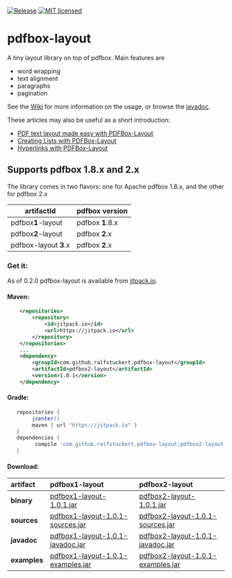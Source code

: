[![Release](https://jitpack.io/v/ralfstuckert/pdfbox-layout.svg)](https://jitpack.io/#ralfstuckert/pdfbox-layout)
[![MIT licensed](https://img.shields.io/badge/license-MIT-blue.svg)](./LICENSE)

# pdfbox-layout
A tiny layout library on top of pdfbox. Main features are

* word wrapping
* text alignment
* paragraphs 
* pagination

See the [Wiki](https://github.com/ralfstuckert/pdfbox-layout/wiki) for more information on the usage, or browse the [javadoc](https://jitpack.io/com/github/ralfstuckert/pdfbox-layout/pdfbox2-layout/1.0.1/javadoc/).

These articles may also be useful as a short introduction:
* [PDF text layout made easy with PDFBox-Layout](https://hardmockcafe.blogspot.de/2016/04/pdf-text-layout-made-easy-with-pdfbox_17.html)
* [Creating Lists with PDFBox-Layout](https://hardmockcafe.blogspot.de/2016/06/creating-lists-with-pdfbox-layout.html)
* [Hyperlinks with PDFBox-Layout](http://hardmockcafe.blogspot.de/2016/08/hyperlinks-with-pdfbox-layout_46.html)

## Supports pdfbox 1.8.x and 2.x
The library comes in two flavors: one for Apache pdfbox 1.8.x, and the other for pdfbox 2.x

artifactId | pdfbox version
---------- | -------------
pdfbox**1**-layout | pdfbox **1**.8.x
pdfbox**2**-layout | pdfbox **2**.x
pdfbox-layout **3**.x | pdfbox **2**.x


### Get it:

As of 0.2.0 pdfbox-layout is available from [jitpack.io](https://jitpack.io/#ralfstuckert/pdfbox-layout). 

#### Maven:

```xml
    <repositories>
        <repository>
            <id>jitpack.io</id>
            <url>https://jitpack.io</url>
        </repository>
    </repositories>
    ...
    <dependency>
        <groupId>com.github.ralfstuckert.pdfbox-layout</groupId>
        <artifactId>pdfbox2-layout</artifactId>
        <version>1.0.1</version>
    </dependency>
```

#### Gradle:

```gradle
   repositories { 
        jcenter()
        maven { url "https://jitpack.io" }
   }
   dependencies {
         compile 'com.github.ralfstuckert.pdfbox-layout:pdfbox2-layout:1.0.1'
   }
```

#### Download:

 artifact | pdfbox**1**-layout | pdfbox**2**-layout
:--- | :--- | :---
**binary** | [pdfbox1-layout-1.0.1.jar](https://jitpack.io/com/github/ralfstuckert/pdfbox-layout/pdfbox1-layout/1.0.1/pdfbox1-layout-1.0.1.jar) | [pdfbox2-layout-1.0.1.jar](https://jitpack.io/com/github/ralfstuckert/pdfbox-layout/pdfbox2-layout/1.0.1/pdfbox2-layout-1.0.1.jar)
**sources** | [pdfbox1-layout-1.0.1-sources.jar](https://jitpack.io/com/github/ralfstuckert/pdfbox-layout/pdfbox1-layout/1.0.1/pdfbox1-layout-1.0.1-sources.jar) | [pdfbox2-layout-1.0.1-sources.jar](https://jitpack.io/com/github/ralfstuckert/pdfbox-layout/pdfbox2-layout/1.0.1/pdfbox2-layout-1.0.1-sources.jar)
**javadoc** | [pdfbox1-layout-1.0.1-javadoc.jar](https://jitpack.io/com/github/ralfstuckert/pdfbox-layout/pdfbox1-layout/1.0.1/pdfbox1-layout-1.0.1-javadoc.jar) | [pdfbox2-layout-1.0.1-javadoc.jar](https://jitpack.io/com/github/ralfstuckert/pdfbox-layout/pdfbox2-layout/1.0.1/pdfbox2-layout-1.0.1-javadoc.jar)
**examples** | [pdfbox1-layout-1.0.1-examples.jar](https://jitpack.io/com/github/ralfstuckert/pdfbox-layout/pdfbox1-layout/1.0.1/pdfbox1-layout-1.0.1-examples.jar) | [pdfbox2-layout-1.0.1-examples.jar](https://jitpack.io/com/github/ralfstuckert/pdfbox-layout/pdfbox2-layout/1.0.1/pdfbox2-layout-1.0.1-examples.jar)



